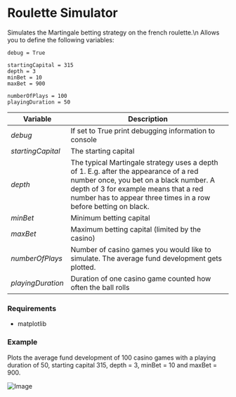 Roulette Simulator
==================

Simulates the Martingale betting strategy on the french roulette.\n
Allows you to define the following variables:

	debug = True
	
	startingCapital = 315
	depth = 3
	minBet = 10
	maxBet = 900

	numberOfPlays = 100
	playingDuration = 50

| Variable        | Description         |
| ------------- |-------------|
| *debug*  | If set to True print debugging information to console |
| *startingCapital*   | The starting capital |
| *depth*  | The typical Martingale strategy uses a depth of 1. E.g. after the appearance of a red number once, you bet on a black number. A depth of 3 for example means that a red number has to appear three times in a row before betting on black.    |
| *minBet* | Minimum betting capital |
| *maxBet* | Maximum betting capital (limited by the casino) |
| *numberOfPlays* | Number of casino games you would like to simulate. The average fund development gets plotted. |
| *playingDuration* | Duration of one casino game counted how often the ball rolls |

### Requirements

- matplotlib

### Example

Plots the average fund development of 100 casino games with a playing duration of 50, starting capital 315, depth = 3, minBet = 10 and maxBet = 900. 

<img src="https://raw.github.com/seblau/roulette-simulator/master/example.png" alt="Image" />
